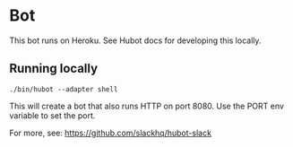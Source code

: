 # Bot

This bot runs on Heroku. See Hubot docs for developing this locally.

## Running locally

    ./bin/hubot --adapter shell

This will create a bot that also runs HTTP on port 8080. Use the PORT env
variable to set the port.

For more, see: https://github.com/slackhq/hubot-slack
